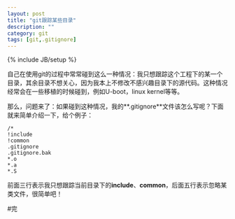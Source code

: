 ```yaml
---
layout: post
title: "git跟踪某些目录"
description: ""
category: git
tags: [git,.gitignore]
---
```

{% include JB/setup %}

自己在使用git的过程中常常碰到这么一种情况：我只想跟踪这个工程下的某一个目录，其余目录不想关心，因为我本上不修改不感兴趣目录下的源代码。这种情况经常会在一些移植的时候碰到，例如U-boot，linux kernel等等。  

那么，问题来了：如果碰到这种情况，我的**.gitignore**文件该怎么写呢？下面就来简单介绍一下，给个例子：  

	/*
	!include
	!common
	.gitignore
	.gitignore.bak
	*.o
	*.a
	*.S  

前面三行表示我只想跟踪当前目录下的**include**、**common**，后面五行表示忽略某类文件，很简单吧！  

#完
